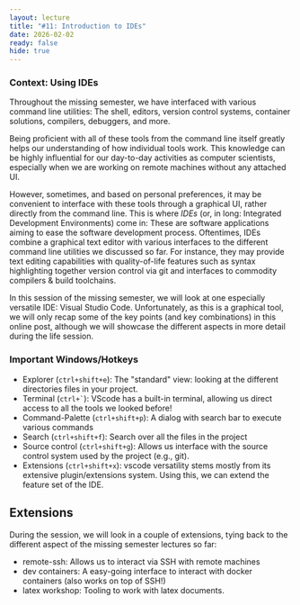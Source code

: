 ```yaml
---
layout: lecture
title: "#11: Introduction to IDEs"
date: 2026-02-02
ready: false
hide: true
---
```


### Context: Using IDEs

Throughout the missing semester, we have interfaced with various command line utilities:
The shell, editors, version control systems, container solutions, compilers, debuggers, and more.

Being proficient with all of these tools from the command line itself greatly helps our understanding of how individual tools work.
This knowledge can be highly influential for our day-to-day activities as computer scientists, especially when we are working on remote machines without any attached UI.

However, sometimes, and based on personal preferences, it may be convenient to interface with these tools through a graphical UI, rather directly from the command line.
This is where *IDEs* (or, in long: Integrated Development Environments) come in: These are software applications aiming to ease the software development process.
Oftentimes, IDEs combine a graphical text editor with various interfaces to the different command line utilities we discussed so far.
For instance, they may provide text editing capabilities with quality-of-life features such as syntax highlighting together version control via git and interfaces to commodity compilers & build toolchains.

In this session of the missing semester, we will look at one especially versatile IDE: Visual Studio Code.
Unfortunately, as this is a graphical tool, we will only recap some of the key points (and key combinations) in this online post, although we will showcase the different aspects in more detail during the life session.


### Important Windows/Hotkeys
- Explorer (`ctrl+shift+e`): The "standard" view: looking at the different directories files in your project.
- Terminal (`` ctrl+` ``): VScode has a built-in terminal, allowing us direct access to all the tools we looked before!
- Command-Palette (`ctrl+shift+p`): A dialog with search bar to execute various commands
- Search (`ctrl+shift+f`): Search over all the files in the project
- Source control (`ctrl+shift+g`): Allows us interface with the source control system used by the project (e.g., git).
- Extensions (`ctrl+shift+x`): vscode versatility stems mostly from its extensive plugin/extensions system. Using this, we can extend the feature set of the IDE.

## Extensions
During the session, we will look in a couple of extensions, tying back to the different aspect of the missing semester lectures so far:
- remote-ssh: Allows us to interact via SSH with remote machines
- dev containers: A easy-going interface to interact with docker containers (also works on top of SSH!)
- latex workshop: Tooling to work with latex documents.

